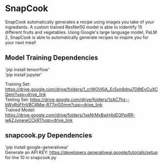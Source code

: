 # SnapCook

SnapCook automatically generates a recipe using images you take of your ingredients. A custom trained ResNet50 model is able to indentify 15 different fruits and vegetables. Using Google's large language model, PaLM 2, SnapCook is able to automatically generate recipes to inspire you for your next meal! 

## Model Training Dependencies

'pip install tensorflow'  
'pip install jupyter'  

Training Set: https://drive.google.com/drive/folders/1_crWOV6iA_ErSxn9dnu7D8tEvCuXCQem?usp=drive_link  
Testing Set: https://drive.google.com/drive/folders/1zAC7hz--bWvRoFfnVBC6Mw-R77inG0mm?usp=drive_link  
Trained Model: https://drive.google.com/drive/folders/1xeNrMxBwH4dD3PpjRR-wAZJyowwCCkR1?usp=drive_link  

## snapcook.py Dependencies
'pip install google-generativeai'  
Generate an API KEY: https://developers.generativeai.google/tutorials/setup for line 10 in snapcook.py
